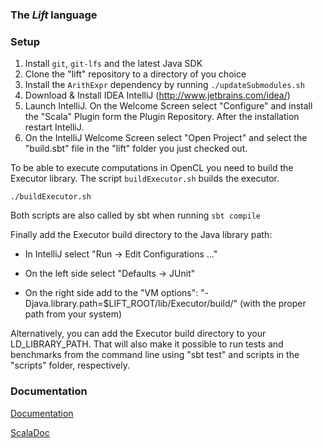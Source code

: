 ### The _Lift_ language ###

### Setup ###

1. Install `git`, `git-lfs` and the latest Java SDK
2. Clone the "lift" repository to a directory of you choice
3. Install the `ArithExpr` dependency by running `./updateSubmodules.sh`
4. Download & Install IDEA IntelliJ (http://www.jetbrains.com/idea/)
5. Launch IntelliJ. On the Welcome Screen select "Configure" and install the "Scala" Plugin form the Plugin Repository. After the installation restart IntelliJ.
6. On the IntelliJ Welcome Screen select "Open Project" and select the "build.sbt" file in the "lift" folder you just checked out.

To be able to execute computations in OpenCL you need to build the Executor library.
The script `buildExecutor.sh` builds the executor.
```
./buildExecutor.sh
```
Both scripts are also called by sbt when running `sbt compile`

Finally add the Executor build directory to the Java library path:

* In IntelliJ select "Run -> Edit Configurations ..."

* On the left side select "Defaults -> JUnit"

* On the right side add to the "VM options": "-Djava.library.path=$LIFT_ROOT/lib/Executor/build/" (with the proper path from your system)

Alternatively, you can add the Executor build directory to your LD_LIBRARY_PATH. That will also make it possible to run tests and benchmarks from the command line using "sbt test" and scripts in the "scripts" folder, respectively.

### Documentation ###

[Documentation](http://lift-project.readthedocs.io/en/latest/)

[ScalaDoc](http://skelter:8080/job/lift-amd-cpu/branch/master/javadoc/#package)
